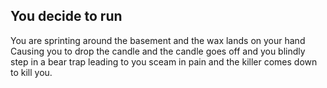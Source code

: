## You decide to run 

You are sprinting around the basement and the wax lands on your hand 
Causing you to drop the candle and the candle goes off and you blindly step in a bear trap 
leading to you sceam in pain and the killer comes down to kill you.